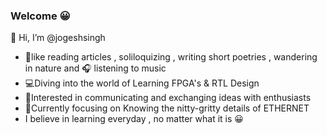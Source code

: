 ### Welcome 😀

👋 Hi, I’m @jogeshsingh

-  📗like reading articles , soliloquizing , writing short poetries , wandering in nature and 🎧 listening to music  
-  💻Diving into the world of Learning FPGA's & RTL Design 
-  🧠Interested in communicating and exchanging ideas with enthusiasts
-  👀Currently focusing on Knowing the nitty-gritty details of ETHERNET
-  I believe in learning everyday , no matter what it is 😀

  

